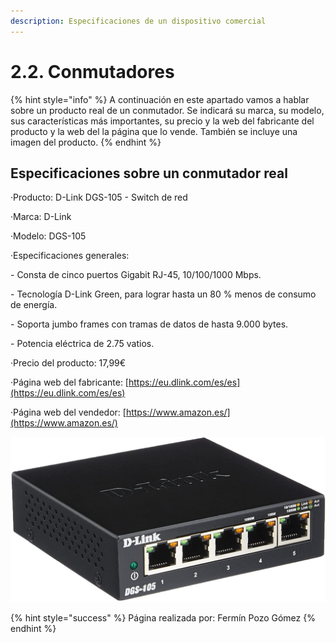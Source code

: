 ```yaml
---
description: Especificaciones de un dispositivo comercial
---
```


# 2.2. Conmutadores

{% hint style="info" %}
A continuación en este apartado vamos a hablar sobre un producto real de un conmutador. Se indicará su marca, su modelo, sus características más importantes, su precio y la web del fabricante del producto y la web del la página que lo vende. También se incluye una imagen del producto.
{% endhint %}

## Especificaciones sobre un conmutador real

·Producto: D-Link DGS-105 - Switch de red

·Marca: D-Link

·Modelo: DGS-105

·Especificaciones generales:

&#x20;    \- Consta de cinco puertos Gigabit RJ-45, 10/100/1000 Mbps.

&#x20;    \- Tecnología D-Link Green, para lograr hasta un 80 % menos de consumo de energía.

&#x20;    \- Soporta jumbo frames con tramas de datos de hasta 9.000 bytes.

&#x20;    \- Potencia eléctrica de 2.75 vatios.

&#x20;·Precio del producto: 17,99€

&#x20;·Página web del fabricante: [https://eu.dlink.com/es/es](https://eu.dlink.com/es/es)

&#x20;·Página web del vendedor: [https://www.amazon.es/](https://www.amazon.es/)

![Enlace de la imagen: https://www.amazon.es/dp/B000BC7QMM?tag=reviewbox.es-21\&linkCode=ogi\&th=1\&psc=1 ](../../.gitbook/assets/switch.jpg)



{% hint style="success" %}
Página realizada por: Fermín Pozo Gómez
{% endhint %}
